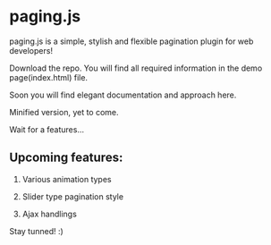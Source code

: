 paging.js
=========

paging.js is a simple, stylish and flexible pagination plugin for web developers!

Download the repo. You will find all required information in the demo page(index.html) file.

Soon you will find elegant documentation and approach here.

Minified version, yet to come. 

Wait for a features...

Upcoming features:
--------------------------
1) Various animation types

2) Slider type pagination style

3) Ajax handlings


Stay tunned! :)

